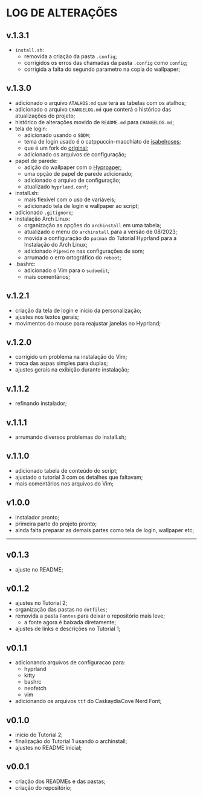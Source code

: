 # LOG DE ALTERAÇÕES #

## v.1.3.1 ##
* `install.sh`:
    * removida a criação da pasta `.config`;
    * corrigidos os erros das chamadas da pasta `.config` como `config`;
    * corrigida a falta do segundo parametro na copia do wallpaper;

## v.1.3.0 ##
* adicionado o arquivo `ATALHOS.md` que terá as tabelas com os atalhos;
* adicionado o arquivo `CHANGELOG.md` que conterá o histórico das atualizações do projeto;
* histórico de alterações movido de `README.md` para `CHANGELOG.md`;
* tela de login:
    * adicionado usando o `SDDM`;
    * tema de login usado é o catppuccin-macchiato de [isabelroses](https://github.com/isabelroses/sddm);
    * que é um fork do [original](https://github.com/catppuccin/sddm);
    * adicionado os arquivos de configuração;
* papel de parede:
    * adição do wallpaper com o [Hyprpaper](https://github.com/hyprwm/hyprpaper);
    * uma opção de papel de parede adicionado;
    * adicionado o arquivo de configuração;
    * atualizado `hyprland.conf`;
* install.sh:
    * mais flexível com o uso de variáveis;
    * adicionado tela de login e wallpaper ao script;
* adicionado `.gitignore`;
* instalação Arch Linux:
    * organização as opções do `archinstall` em uma tabela;
    * atualizado o menu do `archinstall` para a versão de 08/2023;
    * movida a configuração do `pacman` do Tutorial Hyprland para a Instalação do Arch Linux;
    * adicionado `Pipewire` nas configurações de som;
    * arrumado o erro ortográfico do `reboot`;
* .bashrc:
    * adicionado o Vim para o `sudoedit`;
    * mais comentários;

## v.1.2.1 ##
* criação da tela de login e início da personalização;
* ajustes nos textos gerais;
* movimentos do mouse para reajustar janelas no Hyprland;

## v.1.2.0 ##
* corrigido um problema na instalação do Vim;
* troca das aspas simples para duplas;
* ajustes gerais na exibição durante instalação;

## v.1.1.2 ##
* refinando instalador;

## v.1.1.1 ##
* arrumando diversos problemas do install.sh;

## v.1.1.0 ##
* adicionado tabela de conteúdo do script;
* ajustado o tutorial 3 com os detalhes que faltavam;
* mais comentários nos arquivos do Vim;

## v1.0.0 ##
* instalador pronto;
* primeira parte do projeto pronto;
* ainda falta preparar as demais partes como tela de login, wallpaper etc;

- - - -
## v0.1.3 ##
* ajuste no README;

## v0.1.2 ##
* ajustes no Tutorial 2;
* organização das pastas no `dotfiles`;
* removida a pasta `Fontes` para deixar o repositório mais leve;
    * a fonte agora é baixada diretamente;
* ajustes de links e descrições no Tutorial 1;

## v0.1.1 ##
* adicionando arquivos de configuracao para:
    * hyprland
    * kitty
    * bashrc
    * neofetch
    * vim
* adicionando os arquivos `ttf` do CaskaydiaCove Nerd Font;

## v0.1.0 ##
* início do Tutorial 2;
* finalização do Tutorial 1 usando o archinstall;
* ajustes no README inicial;

## v0.0.1 ##
* criação dos READMEs e das pastas;
* criação do repositório;

